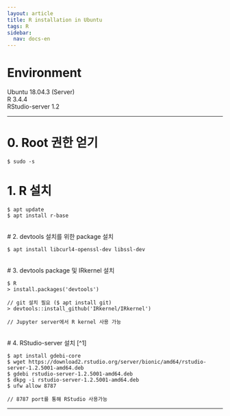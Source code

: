 ```yaml
---
layout: article
title: R installation in Ubuntu
tags: R
sidebar:
  nav: docs-en
---
```


<!--more-->

# Environment
Ubuntu 18.04.3 (Server) <br>
R 3.4.4 <br>
RStudio-server 1.2 <br>

---

# 0. Root 권한 얻기

    $ sudo -s

# 1. R 설치

    $ apt update
    $ apt install r-base

<br>
# 2. devtools 설치를 위한 package 설치

    $ apt install libcurl4-openssl-dev libssl-dev

<br>
# 3. devtools package 및 IRkernel 설치

    $ R
    > install.packages('devtools')
    
    // git 설치 필요 ($ apt install git)
    > devtools::install_github('IRkernel/IRkernel')
    
    // Jupyter server에서 R kernel 사용 가능

<br>
# 4. RStudio-server 설치 [^1]

    $ apt install gdebi-core
    $ wget https://download2.rstudio.org/server/bionic/amd64/rstudio-server-1.2.5001-amd64.deb
    $ gdebi rstudio-server-1.2.5001-amd64.deb
    $ dkpg -i rstudio-server-1.2.5001-amd64.deb
    $ ufw allow 8787

    // 8787 port를 통해 RStudio 사용가능


---
[^1]: [https://rstudio.com/products/rstudio/download-server/debian-ubuntu/](https://rstudio.com/products/rstudio/download-server/debian-ubuntu/)
